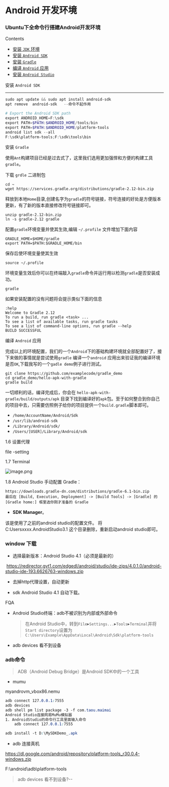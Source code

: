 

# Android 开发环境

###   Ubuntu下全命令行搭建Android开发环境

Contents

- [安装 `JDK` 环境](https://qianngchn.github.io/wiki/8.html#安装-jdk-环境)
- [安装 `Android SDK`](https://qianngchn.github.io/wiki/8.html#安装-android-sdk)
- [安装 `Gradle`](https://qianngchn.github.io/wiki/8.html#安装-gradle)
- [编译 `Android` 应用](https://qianngchn.github.io/wiki/8.html#编译-android-应用)
- [安装 `Android Studio`](https://qianngchn.github.io/wiki/8.html#安装-android-studio)

安装 `Android SDK`



***

```powershell
sudo apt update && sudo apt install android-sdk
apt remove  android-sdk   --命令不起作用

# Export the Android SDK path 
export ANDROID_HOME=F:\sdk
export PATH=$PATH:$ANDROID_HOME/tools/bin
export PATH=$PATH:$ANDROID_HOME/platform-tools
android list sdk --all
F:\sdk\platform-tools;F:\sdk\tools\bin
```



安装 `Gradle`

使用`Ant`构建项目已经是过去式了，这里我们选用更加强悍和方便的构建工具`gradle`。

下载 `grdle` 二进制包

```
cd ~
wget https://services.gradle.org/distributions/gradle-2.12-bin.zip
```

释放到本地`Home`目录,创建名字为`gradle`的符号链接，符号连接的好处是方便版本更新，有了新的版本直接修改符号链接即可。

```
unzip gradle-2.12-bin.zip 
ln -s gradle-2.12 gradle
```

配置`gradle`环境变量并使其生效,编辑 `~/.profile` 文件增加下面内容

```
GRADLE_HOME=$HOME/gradle
export PATH=$PATH:$GRADLE_HOME/bin
```

保存后使环境变量使其生效

```
source ~/.profile
```

环境变量生效后你可以在终端敲入`gradle`命令并运行用以检测`gradle`是否安装成功。

```
gradle
```

如果安装配置的没有问题将会提示类似下面的信息

```
:help
Welcome to Gradle 2.12
To run a build, run gradle <task> ...
To see a list of available tasks, run gradle tasks
To see a list of command-line options, run gradle --help
BUILD SUCCESSFUL
```

编译 `Android` 应用

完成以上的环境配置，我们的一个`Android`下的基础构建环境就全部配置好了，接下来做的事情就是尝试使用`gradle` 编译一个`android` 应用出来验证我的编译环境是否`OK`,下载我写的一个`gadle demo`例子进行测试。

```
git clone https://github.com/examplecode/gradle_demo
cd gradle_demo/hello-apk-with-gradle
gradle build
```

一切顺利的话，编译完成后，你会在 `hello-apk-with-gradle/build/outputs/apk` 目录下找到编译好的`apk`包。至于如何整合到你自己的项目中去，只需要仿照例子给你的项目提供一个`build.gradle`脚本即可。

- `/home/AccountName/Android/Sdk`
- `/usr/lib/android-sdk`
- `/Library/Android/sdk/`
- `/Users/[USER]/Library/Android/sdk`



1.6 设置代理

 file -setting

1.7 Terminal



![image.png](https://i.loli.net/2020/01/17/JCHxn5tygW3OBpr.png)



1.8 Android Studio 手动配置 Gradle：



~~~shell
https://downloads.gradle-dn.com/distributions/gradle-6.1-bin.zip
最后在 [Build, Execution, Deployment] -> [Build Tools] -> [Gradle] 的 [Gradle home:] 框里选你刚才准备的 Gradle
~~~



- **SDK Manager**。



该是使用了之前的android studio的配置文件。
将 C:Usersxxxx.AndroidStudio3.1 这个目录删除，重新启动android studio即可。





### window 下载



- 选择最新版本：Android Studio 4.1（必须是最新的）

​     https://redirector.gvt1.com/edgedl/android/studio/ide-zips/4.0.1.0/android-studio-ide-193.6626763-windows.zip

- 去掉http代理设置，自动更新

- sdk  Android Studio 4.1 自动下载。

  





FQA

- Android Studio终端：adb不被识别为内部或外部命令

  > 在Android Studio中，转到`File`▸`Settings...`▸`Tools`▸`Terminal`并将`Start directory`设置为`C:\Users\Example\AppData\Local\Android\Sdk\platform-tools`



- adb devices 看不到设备

### adb命令



>  ADB（Android Debug Bridge）是Android SDK中的一个工具



- mumu

 myandrovm_vbox86.nemu

 <Forwarding name="ADB_PORT" proto="1" hostip="127.0.0.1" hostport="7555" guestport="5555"/>

```css
adb connect 127.0.0.1:7555
adb devices
adb shell pm list package -3 -f com.taou.maimai
Android Studio连接网易MuMu模拟器
1. AndroidStudio的命令行工具里面输入命令
    adb connect 127.0.0.1:7555

adb install -t D:\MySDKDemo_.apk
```

- adb 连接真机

https://dl.google.com/android/repository/platform-tools_r30.0.4-windows.zip

F:\android\adb\platform-tools



> adb devices 看不到设备?--



